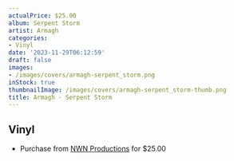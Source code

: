 ```yaml
---
actualPrice: $25.00
album: Serpent Storm
artist: Armagh
categories:
- Vinyl
date: '2023-11-29T06:12:59'
draft: false
images:
- /images/covers/armagh-serpent_storm.png
inStock: true
thumbnailImage: /images/covers/armagh-serpent_storm-thumb.png
title: Armagh - Serpent Storm
---
```


## Vinyl
* Purchase from [NWN Productions](http://shop.nwnprod.com/index.php?route=product/product&path=75&product_id=40092&sort=pd.name&order=ASC) for $25.00

